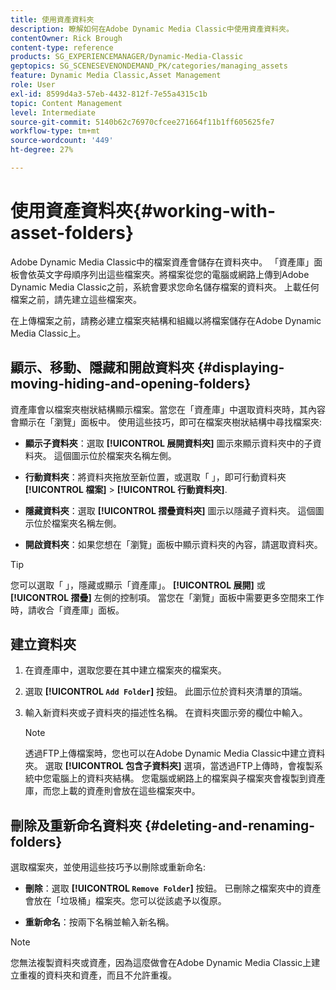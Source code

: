 ```yaml
---
title: 使用資產資料夾
description: 瞭解如何在Adobe Dynamic Media Classic中使用資產資料夾。
contentOwner: Rick Brough
content-type: reference
products: SG_EXPERIENCEMANAGER/Dynamic-Media-Classic
geptopics: SG_SCENESEVENONDEMAND_PK/categories/managing_assets
feature: Dynamic Media Classic,Asset Management
role: User
exl-id: 8599d4a3-57eb-4432-812f-7e55a4315c1b
topic: Content Management
level: Intermediate
source-git-commit: 5140b62c76970cfcee271664f11b1ff605625fe7
workflow-type: tm+mt
source-wordcount: '449'
ht-degree: 27%

---
```


# 使用資產資料夾{#working-with-asset-folders}

Adobe Dynamic Media Classic中的檔案資產會儲存在資料夾中。 「資產庫」面板會依英文字母順序列出這些檔案夾。將檔案從您的電腦或網路上傳到Adobe Dynamic Media Classic之前，系統會要求您命名儲存檔案的資料夾。 上載任何檔案之前，請先建立這些檔案夾。

在上傳檔案之前，請務必建立檔案夾結構和組織以將檔案儲存在Adobe Dynamic Media Classic上。

## 顯示、移動、隱藏和開啟資料夾 {#displaying-moving-hiding-and-opening-folders}

資產庫會以檔案夾樹狀結構顯示檔案。當您在「資產庫」中選取資料夾時，其內容會顯示在「瀏覽」面板中。 使用這些技巧，即可在檔案夾樹狀結構中尋找檔案夾:

* **顯示子資料夾**：選取 **[!UICONTROL 展開資料夾]** 圖示來顯示資料夾中的子資料夾。 這個圖示位於檔案夾名稱左側。

* **行動資料夾**：將資料夾拖放至新位置，或選取「 」，即可行動資料夾 **[!UICONTROL 檔案]** > **[!UICONTROL 行動資料夾]**.

* **隱藏資料夾**：選取 **[!UICONTROL 摺疊資料夾]** 圖示以隱藏子資料夾。 這個圖示位於檔案夾名稱左側。

* **開啟資料夾**：如果您想在「瀏覽」面板中顯示資料夾的內容，請選取資料夾。

>[!TIP]
>
>您可以選取「 」，隱藏或顯示「資產庫」。 **[!UICONTROL 展開]** 或 **[!UICONTROL 摺疊]** 左側的控制項。 當您在「瀏覽」面板中需要更多空間來工作時，請收合「資產庫」面板。

## 建立資料夾

1. 在資產庫中，選取您要在其中建立檔案夾的檔案夾。
1. 選取 **[!UICONTROL `Add Folder`]** 按鈕。 此圖示位於資料夾清單的頂端。
1. 輸入新資料夾或子資料夾的描述性名稱。 在資料夾圖示旁的欄位中輸入。

   >[!NOTE]
   >
   >透過FTP上傳檔案時，您也可以在Adobe Dynamic Media Classic中建立資料夾。 選取 **[!UICONTROL 包含子資料夾]** 選項，當透過FTP上傳時，會複製系統中您電腦上的資料夾結構。 您電腦或網路上的檔案與子檔案夾會複製到資產庫，而您上載的資產則會放在這些檔案夾中。

## 刪除及重新命名資料夾 {#deleting-and-renaming-folders}

選取檔案夾，並使用這些技巧予以刪除或重新命名:

* **刪除**：選取 **[!UICONTROL `Remove Folder`]** 按鈕。 已刪除之檔案夾中的資產會放在「垃圾桶」檔案夾。您可以從該處予以復原。

* **重新命名**：按兩下名稱並輸入新名稱。

>[!NOTE]
>
>您無法複製資料夾或資產，因為這麼做會在Adobe Dynamic Media Classic上建立重複的資料夾和資產，而且不允許重複。
